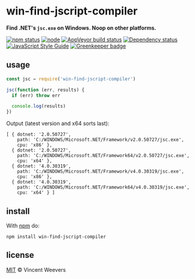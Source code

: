 # win-find-jscript-compiler

**Find .NET&#39;s `jsc.exe` on Windows. Noop on other platforms.**

[![npm status](http://img.shields.io/npm/v/win-find-jscript-compiler.svg?style=flat-square)](https://www.npmjs.org/package/win-find-jscript-compiler)
[![node](https://img.shields.io/node/v/win-find-jscript-compiler.svg?style=flat-square)](https://www.npmjs.org/package/win-find-jscript-compiler)
[![AppVeyor build status](https://img.shields.io/appveyor/ci/vweevers/win-find-jscript-compiler.svg?style=flat-square&label=appveyor)](https://ci.appveyor.com/project/vweevers/win-find-jscript-compiler)
[![Dependency status](https://img.shields.io/david/vweevers/win-find-jscript-compiler.svg?style=flat-square)](https://david-dm.org/vweevers/win-find-jscript-compiler)
[![JavaScript Style Guide](https://img.shields.io/badge/code_style-standard-brightgreen.svg?style=flat-square)](https://standardjs.com) [![Greenkeeper badge](https://badges.greenkeeper.io/vweevers/win-find-jscript-compiler.svg)](https://greenkeeper.io/)

## usage

```js
const jsc = require('win-find-jscript-compiler')

jsc(function (err, results) {
  if (err) throw err

  console.log(results)
})
```

Output (latest version and x64 sorts last):

```
[ { dotnet: '2.0.50727',
    path: 'C:/WINDOWS/Microsoft.NET/Framework/v2.0.50727/jsc.exe',
    cpu: 'x86' },
  { dotnet: '2.0.50727',
    path: 'C:/WINDOWS/Microsoft.NET/Framework64/v2.0.50727/jsc.exe',
    cpu: 'x64' },
  { dotnet: '4.0.30319',
    path: 'C:/WINDOWS/Microsoft.NET/Framework/v4.0.30319/jsc.exe',
    cpu: 'x86' },
  { dotnet: '4.0.30319',
    path: 'C:/WINDOWS/Microsoft.NET/Framework64/v4.0.30319/jsc.exe',
    cpu: 'x64' } ]
```

## install

With [npm](https://npmjs.org) do:

```
npm install win-find-jscript-compiler
```

## license

[MIT](http://opensource.org/licenses/MIT) © Vincent Weevers
